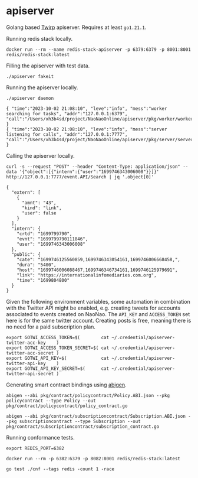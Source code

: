 # apiserver

Golang based [Twirp] apiserver. Requires at least `go1.21.1`.



Running redis stack locally.

```
docker run --rm --name redis-stack-apiserver -p 6379:6379 -p 8001:8001 redis/redis-stack:latest
```



Filling the apiserver with test data.

```
./apiserver fakeit
```



Running the apiserver locally.

```
./apiserver daemon
```

```
{ "time":"2023-10-02 21:08:10", "leve":"info", "mess":"worker searching for tasks", "addr":"127.0.0.1:6379", "call":"/Users/xh3b4sd/project/NaoNaoOnline/apiserver/pkg/worker/worker.go:50" }
{ "time":"2023-10-02 21:08:10", "leve":"info", "mess":"server listening for calls", "addr":"127.0.0.1:7777", "call":"/Users/xh3b4sd/project/NaoNaoOnline/apiserver/pkg/server/server.go:69" }
```



Calling the apiserver locally.

```
curl -s --request "POST" --header "Content-Type: application/json" --data '{"object":[{"intern":{"user":"1699746343006008"}}]}' http://127.0.0.1:7777/event.API/Search | jq '.object[0]'
```

```
{
  "extern": [
    {
      "amnt": "43",
      "kind": "link",
      "user": false
    }
  ],
  "intern": {
    "crtd": "1699799790",
    "evnt": "1699799790111846",
    "user": "1699746343006008"
  },
  "public": {
    "cate": "1699746125560859,1699746343054161,1699746006668458,",
    "dura": "5400",
    "host": "1699746006088467,1699746346734161,1699746125979691",
    "link": "https://internationalinfomediaries.com.org",
    "time": "1699804800"
  }
}
```



Given the following environment variables, some automation in combination with
the Twitter API might be enabled, e.g. creating tweets for accounts associated
to events created on NaoNao. The `API_KEY` and `ACCESS_TOKEN` set here is for
the same twitter account. Creating posts is free, meaning there is no need for a
paid subscription plan.

```
export GOTWI_ACCESS_TOKEN=$(        cat ~/.credential/apiserver-twitter-acc-key    )
export GOTWI_ACCESS_TOKEN_SECRET=$( cat ~/.credential/apiserver-twitter-acc-secret )
export GOTWI_API_KEY=$(             cat ~/.credential/apiserver-twitter-api-key    )
export GOTWI_API_KEY_SECRET=$(      cat ~/.credential/apiserver-twitter-api-secret )
```



Generating smart contract bindings using [abigen].

```
abigen --abi pkg/contract/policycontract/Policy.ABI.json --pkg policycontract --type Policy --out pkg/contract/policycontract/policy_contract.go
```

```
abigen --abi pkg/contract/subscriptioncontract/Subscription.ABI.json --pkg subscriptioncontract --type Subscription --out pkg/contract/subscriptioncontract/subscription_contract.go
```


Running conformance tests.


```
export REDIS_PORT=6382
```

```
docker run --rm -p 6382:6379 -p 8082:8001 redis/redis-stack:latest
```

```
go test ./cnf --tags redis -count 1 -race
```



[abigen]: https://geth.ethereum.org/docs/tools/abigen
[Twirp]: https://github.com/twitchtv/twirp
